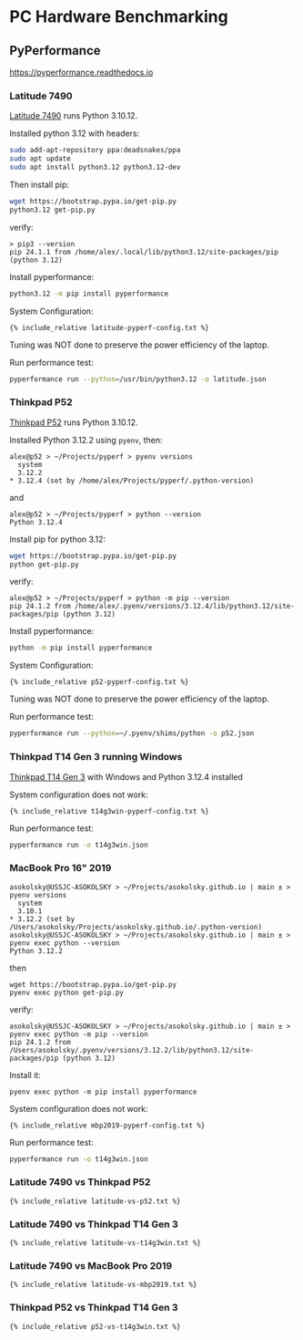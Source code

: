 # PC Hardware Benchmarking

## PyPerformance

https://pyperformance.readthedocs.io

### Latitude 7490

[Latitude 7490](../dell/latitude-7490/) runs Python 3.10.12.

Installed python 3.12 with headers:
```sh
sudo add-apt-repository ppa:deadsnakes/ppa
sudo apt update
sudo apt install python3.12 python3.12-dev
```
Then install pip:
```sh
wget https://bootstrap.pypa.io/get-pip.py
python3.12 get-pip.py
```
verify:
```
> pip3 --version
pip 24.1.1 from /home/alex/.local/lib/python3.12/site-packages/pip (python 3.12)
```

Install pyperformance:
```sh
python3.12 -m pip install pyperformance
```

System Configuration:
```
{% include_relative latitude-pyperf-config.txt %}
```

Tuning was NOT done to preserve the power efficiency of the laptop.

Run performance test:
```sh
pyperformance run --python=/usr/bin/python3.12 -o latitude.json
```

### Thinkpad P52

[Thinkpad P52](../lenovo/thinkpad-p52.html) runs Python 3.10.12.

Installed Python 3.12.2 using `pyenv`, then:
```
alex@p52 > ~/Projects/pyperf > pyenv versions
  system
  3.12.2
* 3.12.4 (set by /home/alex/Projects/pyperf/.python-version)
```
and
```
alex@p52 > ~/Projects/pyperf > python --version
Python 3.12.4
```
Install pip for python 3.12:
```sh
wget https://bootstrap.pypa.io/get-pip.py
python get-pip.py
```
verify:
```
alex@p52 > ~/Projects/pyperf > python -m pip --version
pip 24.1.2 from /home/alex/.pyenv/versions/3.12.4/lib/python3.12/site-packages/pip (python 3.12)
```
Install pyperformance:
```sh
python -m pip install pyperformance
```

System Configuration:
```
{% include_relative p52-pyperf-config.txt %}
```
Tuning was NOT done to preserve the power efficiency of the laptop.

Run performance test:
```sh
pyperformance run --python=~/.pyenv/shims/python -o p52.json
```

### Thinkpad T14 Gen 3 running Windows

[Thinkpad T14 Gen 3](../lenovo/thinkpad-t14g3.md) with Windows and Python 3.12.4 installed

System configuration does not work:
```
{% include_relative t14g3win-pyperf-config.txt %}
```

Run performance test:
```sh
pyperformance run -o t14g3win.json
```

### MacBook Pro 16" 2019

```
asokolsky@USSJC-ASOKOLSKY > ~/Projects/asokolsky.github.io | main ± > pyenv versions
  system
  3.10.1
* 3.12.2 (set by /Users/asokolsky/Projects/asokolsky.github.io/.python-version)
asokolsky@USSJC-ASOKOLSKY > ~/Projects/asokolsky.github.io | main ± > pyenv exec python --version
Python 3.12.2
```
then
```
wget https://bootstrap.pypa.io/get-pip.py
pyenv exec python get-pip.py
```
verify:
```
asokolsky@USSJC-ASOKOLSKY > ~/Projects/asokolsky.github.io | main ± > pyenv exec python -m pip --version
pip 24.1.2 from /Users/asokolsky/.pyenv/versions/3.12.2/lib/python3.12/site-packages/pip (python 3.12)
```
Install it:
```
pyenv exec python -m pip install pyperformance
```

System configuration does not work:
```
{% include_relative mbp2019-pyperf-config.txt %}
```

Run performance test:
```sh
pyperformance run -o t14g3win.json
```

### Latitude 7490 vs Thinkpad P52

```
{% include_relative latitude-vs-p52.txt %}
```

### Latitude 7490 vs Thinkpad T14 Gen 3

```
{% include_relative latitude-vs-t14g3win.txt %}
```

### Latitude 7490 vs MacBook Pro 2019

```
{% include_relative latitude-vs-mbp2019.txt %}
```

### Thinkpad P52 vs Thinkpad T14 Gen 3

```
{% include_relative p52-vs-t14g3win.txt %}
```
